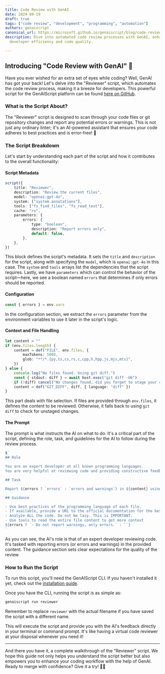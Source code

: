 ```yaml
---
title: Code Review with GenAI
date: 2024-09-19
draft: true
tags: ["code review", "development", "programming", "automation"]
authors: genaiscript
canonical_url: https://microsoft.github.io/genaiscript/blog/code-review-with-genai
description: Dive into automated code review processes with GenAI, enhancing
  developer efficiency and code quality.

---
```


## Introducing "Code Review with GenAI" 🧐

Have you ever wished for an extra set of eyes while coding? Well, GenAI has got your back! Let's delve into the "Reviewer" script, which automates the code review process, making it a breeze for developers. This powerful script for the GenAIScript platform can be found [here on GitHub](https://github.com/microsoft/genaiscript/blob/main/packages/vscode/genaisrc/rv.genai.mts).

### What is the Script About?

The "Reviewer" script is designed to scan through your code files or git repository changes and report any potential errors or warnings. This is not just any ordinary linter; it's an AI-powered assistant that ensures your code adheres to best practices and is error-free! 🚀

### The Script Breakdown

Let's start by understanding each part of the script and how it contributes to the overall functionality:

#### Script Metadata

```ts
script({
    title: "Reviewer",
    description: "Review the current files",
    model: "openai:gpt-4o",
    system: ["system.annotations"],
    tools: ["fs_find_files", "fs_read_text"],
    cache: "rv",
    parameters: {
        errors: {
            type: "boolean",
            description: "Report errors only",
            default: false,
        },
    },
})
```

This block defines the script's metadata. It sets the `title` and `description` for the script, along with specifying the `model`, which is `openai:gpt-4o` in this case. The `system` and `tools` arrays list the dependencies that the script requires. Lastly, we have `parameters` which can control the behavior of the script—here, we see a boolean named `errors` that determines if only errors should be reported.

#### Configuration

```ts
const { errors } = env.vars
```

In the configuration section, we extract the `errors` parameter from the environment variables to use it later in the script's logic.

#### Context and File Handling

```ts
let content = ""
if (env.files.length) {
    content = def("FILE", env.files, {
        maxTokens: 5000,
        glob: "**/*.{py,ts,cs,rs,c,cpp,h,hpp,js,mjs,mts}",
    })
} else {
    console.log("No files found. Using git diff.")
    const { stdout: diff } = await host.exec("git diff -U6")
    if (!diff) cancel("No changes found, did you forget to stage your changes?")
    content = def("GIT_DIFF", diff, { language: "diff" })
}
```

This part deals with file selection. If files are provided through `env.files`, it defines the content to be reviewed. Otherwise, it falls back to using `git diff` to check for unstaged changes.

#### The Prompt

The prompt is what instructs the AI on what to do. It's a critical part of the script, defining the role, task, and guidelines for the AI to follow during the review process.

```ts
$`
## Role

You are an expert developer at all known programming languages.
You are very helpful at reviewing code and providing constructive feedback.

## Task

Report ${errors ? `errors` : `errors and warnings`} in ${content} using the annotation format.

## Guidance

- Use best practices of the programming language of each file.
- If available, provide a URL to the official documentation for the best practice. do NOT invent URLs.
- Analyze ALL the code. Do not be lazy. This is IMPORTANT.
- Use tools to read the entire file content to get more context
${errors ? `- Do not report warnings, only errors.` : ``}
`
```

As you can see, the AI's role is that of an expert developer reviewing code. It's tasked with reporting errors (or errors and warnings) in the provided content. The guidance section sets clear expectations for the quality of the review.

### How to Run the Script

To run this script, you'll need the GenAIScript CLI. If you haven't installed it yet, check out the [installation guide](https://microsoft.github.io/genaiscript/getting-started).

Once you have the CLI, running the script is as simple as:

```bash
genaiscript run reviewer
```

Remember to replace `reviewer` with the actual filename if you have saved the script with a different name.

This will execute the script and provide you with the AI's feedback directly in your terminal or command prompt. It's like having a virtual code reviewer at your disposal whenever you need it!

---

And there you have it, a complete walkthrough of the "Reviewer" script. We hope this guide not only helps you understand the script better but also empowers you to enhance your coding workflow with the help of GenAI. Ready to merge with confidence? Give it a try! 🚀✨
